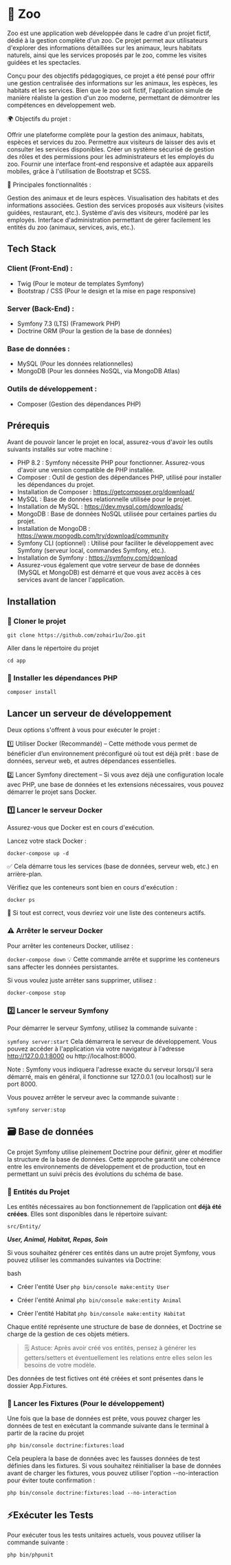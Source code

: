 # 🐘 Zoo 

Zoo est une application web développée dans le cadre d'un projet fictif, dédié à la gestion complète d'un zoo. Ce projet permet aux utilisateurs d'explorer des informations détaillées sur les animaux, leurs habitats naturels, ainsi que les services proposés par le zoo, comme les visites guidées et les spectacles.

Conçu pour des objectifs pédagogiques, ce projet a été pensé pour offrir une gestion centralisée des informations sur les animaux, les espèces, les habitats et les services. Bien que le zoo soit fictif, l'application simule de manière réaliste la gestion d'un zoo moderne, permettant de démontrer les compétences en développement web.

🌍 Objectifs du projet :

Offrir une plateforme complète pour la gestion des animaux, habitats, espèces et services du zoo.
Permettre aux visiteurs de laisser des avis et consulter les services disponibles.
Créer un système sécurisé de gestion des rôles et des permissions pour les administrateurs et les employés du zoo.
Fournir une interface front-end responsive et adaptée aux appareils mobiles, grâce à l'utilisation de Bootstrap et SCSS.

🚀 Principales fonctionnalités :

Gestion des animaux et de leurs espèces.
Visualisation des habitats et des informations associées.
Gestion des services proposés aux visiteurs (visites guidées, restaurant, etc.).
Système d'avis des visiteurs, modéré par les employés.
Interface d'administration permettant de gérer facilement les entités du zoo (animaux, services, avis, etc.).


## Tech Stack
### Client (Front-End) :
- Twig (Pour le moteur de templates Symfony)
- Bootstrap / CSS (Pour le design et la mise en page responsive)

### Server (Back-End) :
- Symfony 7.3 (LTS) (Framework PHP)
- Doctrine ORM (Pour la gestion de la base de données)

### Base de données :
- MySQL (Pour les données relationnelles)
- MongoDB (Pour les données NoSQL, via MongoDB Atlas)

### Outils de développement :
- Composer (Gestion des dépendances PHP)

## Prérequis

Avant de pouvoir lancer le projet en local, assurez-vous d'avoir les outils suivants installés sur votre machine :

- PHP 8.2 : Symfony nécessite PHP pour fonctionner. Assurez-vous d'avoir une version compatible de PHP installée.
- Composer : Outil de gestion des dépendances PHP, utilisé pour installer les dépendances du projet.
- Installation de Composer : https://getcomposer.org/download/
- MySQL : Base de données relationnelle utilisée pour le projet.
- Installation de MySQL : https://dev.mysql.com/downloads/
- MongoDB : Base de données NoSQL utilisée pour certaines parties du projet.
- Installation de MongoDB : https://www.mongodb.com/try/download/community
- Symfony CLI (optionnel) : Utilisé pour faciliter le développement avec Symfony (serveur local, commandes Symfony, etc.).
- Installation de Symfony : https://symfony.com/download
- Assurez-vous également que votre serveur de base de données (MySQL et MongoDB) est démarré et que vous avez accès à ces services avant de lancer l'application.

## Installation
### 🔽 Cloner le projet

``` git clone https://github.com/zohair1u/Zoo.git ```

Aller dans le répertoire du projet

``` cd app ```

### 🔧 Installer les dépendances PHP
``` composer install ```

## Lancer un serveur de développement
Deux options s'offrent à vous pour exécuter le projet :

1️⃣ Utiliser Docker (Recommandé) – Cette méthode vous permet de bénéficier d’un environnement préconfiguré où tout est déjà prêt : base de données, serveur web, et autres dépendances essentielles.

2️⃣ Lancer Symfony directement – Si vous avez déjà une configuration locale avec PHP, une base de données et les extensions nécessaires, vous pouvez démarrer le projet sans Docker.

### 1️⃣ Lancer le serveur Docker
Assurez-vous que Docker est en cours d'exécution.

Lancez votre stack Docker :

``` docker-compose up -d ```

✅ Cela démarre tous les services (base de données, serveur web, etc.) en arrière-plan.

Vérifiez que les conteneurs sont bien en cours d'exécution :

``` docker ps ```

🎯 Si tout est correct, vous devriez voir une liste des conteneurs actifs.

### ⚠️ Arrêter le serveur Docker
Pour arrêter les conteneurs Docker, utilisez :

``` docker-compose down ```
💡 Cette commande arrête et supprime les conteneurs sans affecter les données persistantes.

Si vous voulez juste arrêter sans supprimer, utilisez :

``` docker-compose stop ```
### 2️⃣ Lancer le serveur Symfony
Pour démarrer le serveur Symfony, utilisez la commande suivante :

``` symfony server:start ```
Cela démarrera le serveur de développement. Vous pouvez accéder à l'application via votre navigateur à l'adresse http://127.0.0.1:8000 ou http://localhost:8000.

Note : Symfony vous indiquera l'adresse exacte du serveur lorsqu'il sera démarré, mais en général, il fonctionne sur 127.0.0.1 (ou localhost) sur le port 8000.

Vous pouvez arrêter le serveur avec la commande suivante :

``` symfony server:stop ```

## 🗃️ Base de données
Ce projet Symfony utilise pleinement Doctrine pour définir, gérer et modifier la structure de la base de données.
Cette approche garantit une cohérence entre les environnements de développement et de production, tout en permettant un suivi précis des évolutions du schéma de base.

### 🧩 Entités du Projet

Les entités nécessaires au bon fonctionnement de l’application ont **déjà été créées**.
Elles sont disponibles dans le répertoire suivant:

`` src/Entity/ ``

***User, Animal, Habitat, Repas, Soin***


Si vous souhaitez générer ces entités dans un autre projet Symfony, vous pouvez utiliser les commandes suivantes via Doctrine:

bash
- Créer l'entité User
``` php bin/console make:entity User ```

- Créer l'entité Animal
``` php bin/console make:entity Animal ```

- Créer l'entité Habitat
``` php bin/console make:entity Habitat ```


Chaque entité représente une structure de base de données, et Doctrine se charge de la gestion de ces objets métiers.

> 🗒️ Astuce: Après avoir créé vos entités, pensez à générer les getters/setters et éventuellement les relations entre elles selon les besoins de votre modèle.

Des données de test fictives ont été créées et sont présentes dans le dossier App.Fixtures.

### 🔄 Lancer les Fixtures (Pour le développement)
Une fois que la base de données est prête, vous pouvez charger les données de test en exécutant la commande suivante dans le terminal à partir de la racine du projet

``` php bin/console doctrine:fixtures:load ```

Cela peuplera la base de données avec les fausses données de test définies dans les fixtures. Si vous souhaitez réinitialiser la base de données avant de charger les fixtures, vous pouvez utiliser l'option --no-interaction pour éviter toute confirmation :

``` php bin/console doctrine:fixtures:load --no-interaction ```

## ⚡Exécuter les Tests
Pour exécuter tous les tests unitaires actuels, vous pouvez utiliser la commande suivante :

``` php bin/phpunit ```

